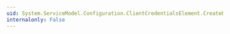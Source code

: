 ```yaml
---
uid: System.ServiceModel.Configuration.ClientCredentialsElement.CreateBehavior
internalonly: False
---
```


